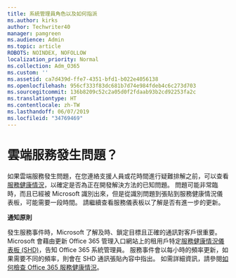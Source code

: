 ```yaml
---
title: 系統管理員角色以及如何指派
ms.author: kirks
author: Techwriter40
manager: pamgreen
ms.audience: Admin
ms.topic: article
ROBOTS: NOINDEX, NOFOLLOW
localization_priority: Normal
ms.collection: Adm_O365
ms.custom: ''
ms.assetid: ca7d439d-ffe7-4351-bfd1-b022e4056138
ms.openlocfilehash: 956cf333f83dc681b7d74e984fdeb4c6c273d703
ms.sourcegitcommit: 136b8209c52c2a05d0f2fdaab93b2cd92253fa2c
ms.translationtype: HT
ms.contentlocale: zh-TW
ms.lasthandoff: 06/07/2019
ms.locfileid: "34769469"
---
```

# <a name="experiencing-problems-with-a-cloud-service"></a>雲端服務發生問題？

如果雲端服務發生問題，在您連絡支援人員或花時間進行疑難排解之前，可以查看[服務健康情況](https://admin.microsoft.com/AdminPortal/Home#/servicehealth)，以確定是否為正在開發解決方法的已知問題。 問題可能非常臨時，而且已經被 Microsoft 識別出來，但是從識別問題到張貼到服務健康情況儀表板，可能需要一段時間。 請繼續查看服務儀表板以了解是否有進一步的更新。

**通知原則**

發生服務事件時，Microsoft 了解及時、鎖定目標且正確的通訊對客戶很重要。 Microsoft 會藉由更新 Office 365 管理入口網站上的租用戶特定[服務健康情況儀表板 (SHD)](https://admin.microsoft.com/AdminPortal/Home#/servicehealth)，告知 Office 365 系統管理員。 服務事件會以每小時的頻率更新，如果需要不同的頻率，則會在 SHD 通訊張貼內容中指出。 如需詳細資訊，請參閱[如何檢查 Office 365 服務健康情況](https://docs.microsoft.com/office365/enterprise/view-service-health)。

